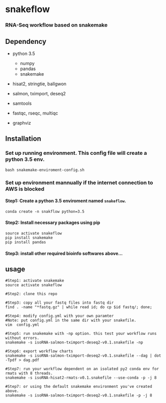 # snakeflow

### RNA-Seq workflow based on snakemake

## Dependency
* python 3.5
  - numpy
  - pandas
  - snakemake

* hisat2, stringtie, ballgwon
* salmon, tximport, deseq2
* samtools
* fastqc, rseqc, multiqc
* graphviz


## Installation

### Set up running environment. This config file will create a python 3.5 env.

    bash snakemake-enviroment-config.sh


### Set up environment mannually if the internet connection to AWS is blocked

#### Step1: Create a python 3.5 enviroment named ``snakeflow``. 

    conda create -n snakflow python=3.5

#### Step2: Install necessary packages using **pip**

    source activate snakeflow
    pip install snakemake
    pip install pandas

#### Step3: install other required bioinfo softwares above... 

    
## usage
    
    #Step1: activate snakemake
    source activate snakeflow

    #Step2: clone this repo
    
    #Step3: copy all your fastq files into fastq dir
    find . -name "*fastq.gz" | while read id; do cp $id fastq/; done;
    
    #Step4: modify config.yml with your own paramter
    #Note: put config.yml in the same dir with your snakefile.
    vim  config.yml

    #Step5: run snakemake with -np option. this test your workflow runs without errors.
    snakemake -s isoRNA-salmon-tximport-deseq2-v0.1.snakefile -np

    #Step6: export workflow charts
    snakemake -s isoRNA-salmon-tximport-deseq2-v0.1.snakefile --dag | dot -Tpdf > dag.pdf

    #Step7: run your workflow dependent on an isolated py2 conda env for rmats with 8 threads.
    snakemake -s isoRNA-hisat2-rmats-v0.1.snakefile --use-conda -p -j 8

    #Step7: or using the default snakemake environment you've created above.
    snakemake -s isoRNA-salmon-tximport-deseq2-v0.1.snakefile -p -j 8
